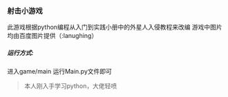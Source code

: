 ### 射击小游戏
此游戏根据python编程从入门到实践小册中的外星人入侵教程来改编
游戏中图片均由百度图片提供（:lanughing）
##### 运行方式:
进入game/main 运行Main.py文件即可
> 本人刚入手学习python，大佬轻喷

